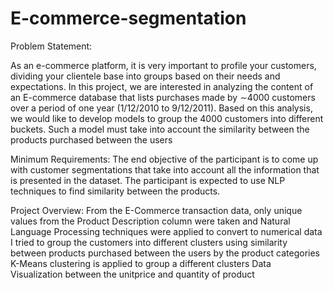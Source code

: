# E-commerce-segmentation
Problem Statement:

As an e-commerce platform, it is very important to profile your customers, dividing your clientele base into groups based on their needs and expectations.
In this project, we are interested in analyzing the content of an E-commerce database that lists purchases made by ∼4000 customers over a period of one year (1/12/2010 to 9/12/2011).
Based on this analysis, we would like to develop models to group the 4000 customers into different buckets. Such a model must take into account the similarity between the products purchased between the users

Minimum Requirements:
The end objective of the participant is to come up with customer segmentations that take into account all the information that is presented in the dataset. The participant is expected to use NLP techniques to find similarity between the products.

Project Overview:
From the E-Commerce transaction data, only unique values from the Product Description column were taken and Natural Language Processing techniques were applied to convert to numerical data
I tried to group the customers into different clusters using similarity between products purchased between the users by the product categories
K-Means clustering is applied to group a different clusters
Data Visualization between the unitprice and quantity of product
